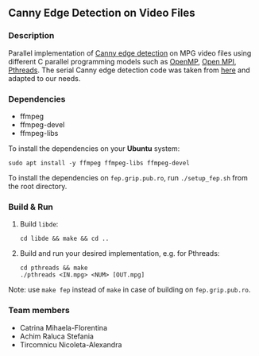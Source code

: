 ## Canny Edge Detection on Video Files

### Description

Parallel implementation of [Canny edge detection](https://en.wikipedia.org/wiki/Canny_edge_detector) on MPG video files using different C parallel programming models such as [OpenMP](https://en.wikipedia.org/wiki/OpenMP), [Open MPI](https://en.wikipedia.org/wiki/Open_MPI), [Pthreads](https://en.wikipedia.org/wiki/POSIX_Threads). The serial Canny edge detection code was taken from [here](https://rosettacode.org/wiki/Canny_edge_detector#C) and adapted to our needs.

### Dependencies

* ffmpeg
* ffmpeg-devel
* ffmpeg-libs

To install the dependencies on your **Ubuntu** system:

```
sudo apt install -y ffmpeg ffmpeg-libs ffmpeg-devel
```

To install the dependencies on `fep.grip.pub.ro`, run `./setup_fep.sh` from the root directory.

### Build & Run

1. Build `libde`:
    ```
    cd libde && make && cd ..
    ```

2. Build and run your desired implementation, e.g. for Pthreads:
    ```
    cd pthreads && make
    ./pthreads <IN.mpg> <NUM> [OUT.mpg]
    ```

Note: use `make fep` instead of `make` in case of building on `fep.grip.pub.ro`.

### Team members
- Catrina Mihaela-Florentina
- Achim Raluca Stefania
- Tircomnicu Nicoleta-Alexandra
